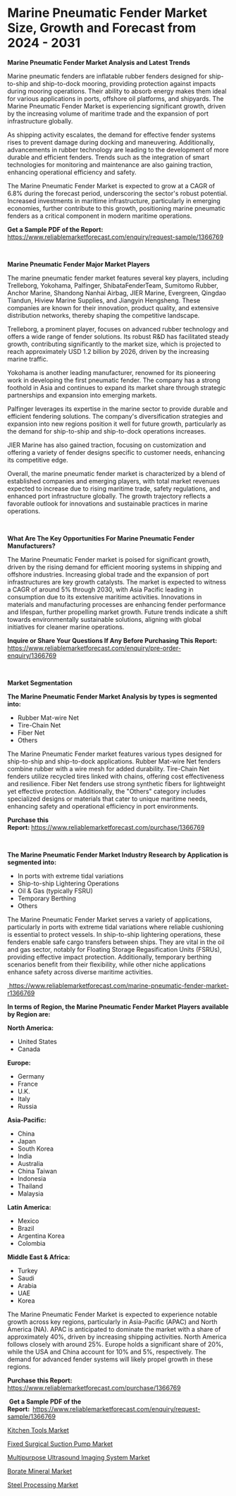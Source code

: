 <p><h1>Marine Pneumatic Fender Market Size, Growth and Forecast from 2024 - 2031</h1></p><p><strong>Marine Pneumatic Fender Market Analysis and Latest Trends</strong></p>
<p><p>Marine pneumatic fenders are inflatable rubber fenders designed for ship-to-ship and ship-to-dock mooring, providing protection against impacts during mooring operations. Their ability to absorb energy makes them ideal for various applications in ports, offshore oil platforms, and shipyards. The Marine Pneumatic Fender Market is experiencing significant growth, driven by the increasing volume of maritime trade and the expansion of port infrastructure globally.</p><p>As shipping activity escalates, the demand for effective fender systems rises to prevent damage during docking and maneuvering. Additionally, advancements in rubber technology are leading to the development of more durable and efficient fenders. Trends such as the integration of smart technologies for monitoring and maintenance are also gaining traction, enhancing operational efficiency and safety.</p><p>The Marine Pneumatic Fender Market is expected to grow at a CAGR of 6.8% during the forecast period, underscoring the sector's robust potential. Increased investments in maritime infrastructure, particularly in emerging economies, further contribute to this growth, positioning marine pneumatic fenders as a critical component in modern maritime operations.</p></p>
<p><strong>Get a Sample PDF of the Report:&nbsp;</strong> <a href="https://www.reliablemarketforecast.com/enquiry/request-sample/1366769?utm_campaign=1260&utm_medium=2&utm_source=Github&utm_content=ia&utm_term=02102024&utm_id=marine-pneumatic-fender">https://www.reliablemarketforecast.com/enquiry/request-sample/1366769</a></p>
<p>&nbsp;</p>
<p><strong>Marine Pneumatic Fender Major Market Players</strong></p>
<p><p>The marine pneumatic fender market features several key players, including Trelleborg, Yokohama, Palfinger, ShibataFenderTeam, Sumitomo Rubber, Anchor Marine, Shandong Nanhai Airbag, JIER Marine, Evergreen, Qingdao Tiandun, Hiview Marine Supplies, and Jiangyin Hengsheng. These companies are known for their innovation, product quality, and extensive distribution networks, thereby shaping the competitive landscape.</p><p>Trelleborg, a prominent player, focuses on advanced rubber technology and offers a wide range of fender solutions. Its robust R&D has facilitated steady growth, contributing significantly to the market size, which is projected to reach approximately USD 1.2 billion by 2026, driven by the increasing marine traffic.</p><p>Yokohama is another leading manufacturer, renowned for its pioneering work in developing the first pneumatic fender. The company has a strong foothold in Asia and continues to expand its market share through strategic partnerships and expansion into emerging markets.</p><p>Palfinger leverages its expertise in the marine sector to provide durable and efficient fendering solutions. The company's diversification strategies and expansion into new regions position it well for future growth, particularly as the demand for ship-to-ship and ship-to-dock operations increases.</p><p>JIER Marine has also gained traction, focusing on customization and offering a variety of fender designs specific to customer needs, enhancing its competitive edge.</p><p>Overall, the marine pneumatic fender market is characterized by a blend of established companies and emerging players, with total market revenues expected to increase due to rising maritime trade, safety regulations, and enhanced port infrastructure globally. The growth trajectory reflects a favorable outlook for innovations and sustainable practices in marine operations.</p></p>
<p>&nbsp;</p>
<p><strong>What Are The Key Opportunities For Marine Pneumatic Fender Manufacturers?</strong></p>
<p><p>The Marine Pneumatic Fender market is poised for significant growth, driven by the rising demand for efficient mooring systems in shipping and offshore industries. Increasing global trade and the expansion of port infrastructures are key growth catalysts. The market is expected to witness a CAGR of around 5% through 2030, with Asia Pacific leading in consumption due to its extensive maritime activities. Innovations in materials and manufacturing processes are enhancing fender performance and lifespan, further propelling market growth. Future trends indicate a shift towards environmentally sustainable solutions, aligning with global initiatives for cleaner marine operations.</p></p>
<p><strong>Inquire or Share Your Questions If Any Before Purchasing This Report:</strong> <a href="https://www.reliablemarketforecast.com/enquiry/pre-order-enquiry/1366769?utm_campaign=1260&utm_medium=2&utm_source=Github&utm_content=ia&utm_term=02102024&utm_id=marine-pneumatic-fender">https://www.reliablemarketforecast.com/enquiry/pre-order-enquiry/1366769</a></p>
<p>&nbsp;</p>
<p><strong>Market Segmentation</strong></p>
<p><strong>The Marine Pneumatic Fender Market Analysis by types is segmented into:</strong></p>
<p><ul><li>Rubber Mat-wire Net</li><li>Tire-Chain Net</li><li>Fiber Net</li><li>Others</li></ul></p>
<p><p>The Marine Pneumatic Fender market features various types designed for ship-to-ship and ship-to-dock applications. Rubber Mat-wire Net fenders combine rubber with a wire mesh for added durability. Tire-Chain Net fenders utilize recycled tires linked with chains, offering cost effectiveness and resilience. Fiber Net fenders use strong synthetic fibers for lightweight yet effective protection. Additionally, the "Others" category includes specialized designs or materials that cater to unique maritime needs, enhancing safety and operational efficiency in port environments.</p></p>
<p><strong>Purchase this Report:&nbsp;</strong><a href="https://www.reliablemarketforecast.com/purchase/1366769?utm_campaign=1260&utm_medium=2&utm_source=Github&utm_content=ia&utm_term=02102024&utm_id=marine-pneumatic-fender">https://www.reliablemarketforecast.com/purchase/1366769</a></p>
<p>&nbsp;</p>
<p><strong>The Marine Pneumatic Fender Market Industry Research by Application is segmented into:</strong></p>
<p><ul><li>In ports with extreme tidal variations</li><li>Ship-to-ship Lightering Operations</li><li>Oil & Gas (typically FSRU)</li><li>Temporary Berthing</li><li>Others</li></ul></p>
<p><p>The Marine Pneumatic Fender Market serves a variety of applications, particularly in ports with extreme tidal variations where reliable cushioning is essential to protect vessels. In ship-to-ship lightering operations, these fenders enable safe cargo transfers between ships. They are vital in the oil and gas sector, notably for Floating Storage Regasification Units (FSRUs), providing effective impact protection. Additionally, temporary berthing scenarios benefit from their flexibility, while other niche applications enhance safety across diverse maritime activities.</p></p>
<p><a href="https://www.reliablemarketforecast.com/marine-pneumatic-fender-market-r1366769?utm_campaign=1260&utm_medium=2&utm_source=Github&utm_content=ia&utm_term=02102024&utm_id=marine-pneumatic-fender">&nbsp;https://www.reliablemarketforecast.com/marine-pneumatic-fender-market-r1366769</a></p>
<p><strong>In terms of Region, the Marine Pneumatic Fender Market Players available by Region are:</strong></p>
<p>
    <p> <strong> North America: </strong>
        <ul>
            <li>United States</li>
            <li>Canada</li>
        </ul>
        </p> 
    <p> <strong> Europe: </strong>
        <ul>
            <li>Germany</li>
            <li>France</li>
            <li>U.K.</li>
            <li>Italy</li>
            <li>Russia</li>
        </ul>
        </p> 
    <p> <strong> Asia-Pacific: </strong>
        <ul>
            <li>China</li>
            <li>Japan</li>
            <li>South Korea</li>
            <li>India</li>
            <li>Australia</li>
            <li>China Taiwan</li>
            <li>Indonesia</li>
            <li>Thailand</li>
            <li>Malaysia</li>
        </ul>
        </p> 
    <p> <strong> Latin America: </strong>
        <ul>
            <li>Mexico</li>
            <li>Brazil</li>
            <li>Argentina Korea</li>
            <li>Colombia</li>
        </ul>
        </p> 
    <p> <strong> Middle East & Africa: </strong>
        <ul>
            <li>Turkey</li>
            <li>Saudi</li>
            <li>Arabia</li>
            <li>UAE</li>
            <li>Korea</li>
        </ul>
    </p>
    </p>
<p><p>The Marine Pneumatic Fender Market is expected to experience notable growth across key regions, particularly in Asia-Pacific (APAC) and North America (NA). APAC is anticipated to dominate the market with a share of approximately 40%, driven by increasing shipping activities. North America follows closely with around 25%. Europe holds a significant share of 20%, while the USA and China account for 10% and 5%, respectively. The demand for advanced fender systems will likely propel growth in these regions.</p></p>
<p><strong>Purchase this Report: </strong><a href="https://www.reliablemarketforecast.com/purchase/1366769?utm_campaign=1260&utm_medium=2&utm_source=Github&utm_content=ia&utm_term=02102024&utm_id=marine-pneumatic-fender">https://www.reliablemarketforecast.com/purchase/1366769</a></p>
<p>&nbsp;<strong>Get a Sample PDF of the Report:&nbsp;&nbsp;</strong><a href="https://www.reliablemarketforecast.com/enquiry/request-sample/1366769?utm_campaign=1260&utm_medium=2&utm_source=Github&utm_content=ia&utm_term=02102024&utm_id=marine-pneumatic-fender">https://www.reliablemarketforecast.com/enquiry/request-sample/1366769</a></p>
<p><strong></strong></p>
<p><p><a href="https://www.linkedin.com/pulse/kitchen-tools-market-trends-growth-outlook-2024-2031-kuznets-ivchc?trackingId=6Ln189f4RrSP78lh4uA5aw%3D%3D&utm_campaign=1260&utm_medium=2&utm_source=Github&utm_content=ia&utm_term=02102024&utm_id=marine-pneumatic-fender">Kitchen Tools Market</a></p><p><a href="https://issuu.com/reportprime-2/docs/fixed-surgical-suction-pump-market-_4d0ba128290ba8?utm_campaign=1260&utm_medium=2&utm_source=Github&utm_content=ia&utm_term=02102024&utm_id=marine-pneumatic-fender">Fixed Surgical Suction Pump Market</a></p><p><a href="https://issuu.com/reportprime-2/docs/multipurpose-ultrasound-imaging-sys_1109da9e8b06c8?utm_campaign=1260&utm_medium=2&utm_source=Github&utm_content=ia&utm_term=02102024&utm_id=marine-pneumatic-fender">Multipurpose Ultrasound Imaging System Market</a></p><p><a href="https://www.linkedin.com/pulse/borate-mineral-market-global-insights-regional-analysis-2024-gn5ke?utm_campaign=1260&utm_medium=2&utm_source=Github&utm_content=ia&utm_term=02102024&utm_id=marine-pneumatic-fender">Borate Mineral Market</a></p><p><a href="https://www.linkedin.com/pulse/strategic-market-insights-global-steel-processing-2024--5zjae?utm_campaign=1260&utm_medium=2&utm_source=Github&utm_content=ia&utm_term=02102024&utm_id=marine-pneumatic-fender">Steel Processing Market</a></p></p>